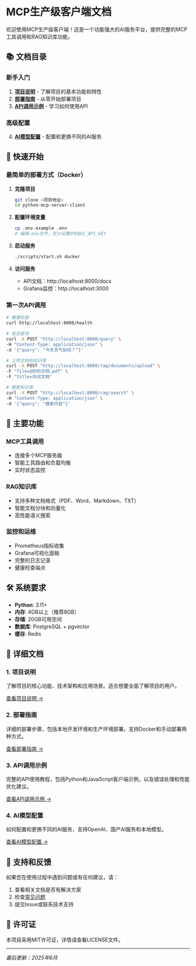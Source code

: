 # MCP生产级客户端文档

欢迎使用MCP生产级客户端！这是一个功能强大的AI服务平台，提供完整的MCP工具调用和RAG知识库功能。

## 📚 文档目录

### 新手入门
1. **[项目说明](项目说明.md)** - 了解项目的基本功能和特性
2. **[部署指南](部署指南.md)** - 从零开始部署项目
3. **[API调用示例](API调用示例.md)** - 学习如何使用API

### 高级配置
4. **[AI模型配置](AI模型配置.md)** - 配置和更换不同的AI服务

## 🚀 快速开始

### 最简单的部署方式（Docker）

1. **克隆项目**
   ```bash
   git clone <项目地址>
   cd python-mcp-server-client
   ```

2. **配置环境变量**
   ```bash
   cp .env.example .env
   # 编辑.env文件，至少设置OPENAI_API_KEY
   ```

3. **启动服务**
   ```bash
   ./scripts/start.sh docker
   ```

4. **访问服务**
   - API文档：http://localhost:8000/docs
   - Grafana监控：http://localhost:3000

### 第一次API调用

```bash
# 健康检查
curl http://localhost:8000/health

# 发送查询
curl -X POST "http://localhost:8000/query" \
-H "Content-Type: application/json" \
-d '{"query": "今天天气如何？"}'

# 上传文档到知识库
curl -X POST "http://localhost:8000/rag/documents/upload" \
-F "file=@你的文档.pdf" \
-F "title=测试文档"

# 搜索知识库
curl -X POST "http://localhost:8000/rag/search" \
-H "Content-Type: application/json" \
-d '{"query": "搜索内容"}'
```

## 🔧 主要功能

### MCP工具调用
- 连接多个MCP服务器
- 智能工具路由和负载均衡
- 实时状态监控

### RAG知识库
- 支持多种文档格式（PDF、Word、Markdown、TXT）
- 智能文档分块和向量化
- 高性能语义搜索

### 监控和运维
- Prometheus指标收集
- Grafana可视化面板
- 完整的日志记录
- 健康检查端点

## 🛠️ 系统要求

- **Python**: 3.11+
- **内存**: 4GB以上（推荐8GB）
- **存储**: 20GB可用空间
- **数据库**: PostgreSQL + pgvector
- **缓存**: Redis

## 📖 详细文档

### 1. 项目说明
了解项目的核心功能、技术架构和应用场景。适合想要全面了解项目的用户。

[查看项目说明 →](docs/项目说明.md)

### 2. 部署指南
详细的部署步骤，包括本地开发环境和生产环境部署。支持Docker和手动部署两种方式。

[查看部署指南 →](docs/部署指南.md)

### 3. API调用示例
完整的API使用教程，包括Python和JavaScript客户端示例，以及错误处理和性能优化建议。

[查看API调用示例 →](docs/API调用示例.md)

### 4. AI模型配置
如何配置和更换不同的AI服务，支持OpenAI、国产AI服务和本地模型。

[查看AI模型配置 →](docs/AI模型配置.md)

## 🤝 支持和反馈

如果您在使用过程中遇到问题或有任何建议，请：

1. 查看相关文档是否有解决方案
2. 检查[常见问题](docs/部署指南.md)
3. 提交Issue或联系技术支持

## 📄 许可证

本项目采用MIT许可证，详情请查看LICENSE文件。

---

*最后更新：2025年6月*